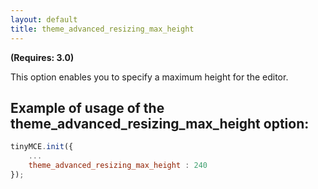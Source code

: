 ```yaml
---
layout: default
title: theme_advanced_resizing_max_height
---
```


**(Requires: 3.0)**

This option enables you to specify a maximum height for the editor.

## Example of usage of the theme_advanced_resizing_max_height option:

```js
tinyMCE.init({
	...
	theme_advanced_resizing_max_height : 240
});
```
